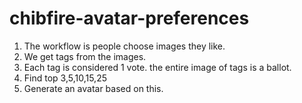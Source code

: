 # chibfire-avatar-preferences

1. The workflow is people choose images they like. 
2. We get tags from the images.
3. Each tag is considered 1 vote. the entire image of tags is a ballot. 
4. Find top 3,5,10,15,25
5. Generate an avatar based on this.
